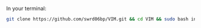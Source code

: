 In your terminal:
```sh
git clone https://github.com/swrd06bp/VIM.git && cd VIM && sudo bash install.sh
```

